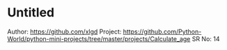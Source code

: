 # Untitled

Author: https://github.com/xlgd
Project: https://github.com/Python-World/python-mini-projects/tree/master/projects/Calculate_age
SR No: 14